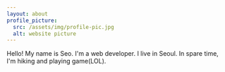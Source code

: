 ```yaml
---
layout: about
profile_picture:
  src: /assets/img/profile-pic.jpg
  alt: website picture
---
```


Hello!
My name is Seo. I'm a web developer. I live in Seoul.
In spare time, I'm hiking and playing game(LOL).